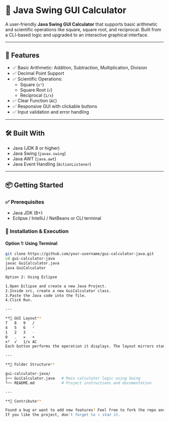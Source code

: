 # 🧮 Java Swing GUI Calculator

A user-friendly **Java Swing GUI Calculator** that supports basic arithmetic and scientific operations like square, square root, and reciprocal. Built from a CLI-based logic and upgraded to an interactive graphical interface.

---

## 🚀 Features

- ✅ Basic Arithmetic: Addition, Subtraction, Multiplication, Division
- ✅ Decimal Point Support
- ✅ Scientific Operations:
  - Square (`x²`)
  - Square Root (`√`)
  - Reciprocal (`1/x`)
- ✅ Clear Function (`AC`)
- ✅ Responsive GUI with clickable buttons
- ✅ Input validation and error handling

---

## 🛠️ Built With

- Java (JDK 8 or higher)
- Java Swing (`javax.swing`)
- Java AWT (`java.awt`)
- Java Event Handling (`ActionListener`)

---

## 📦 Getting Started

### ✅ Prerequisites

- Java JDK (8+)
- Eclipse / IntelliJ / NetBeans or CLI terminal

### 🔧 Installation & Execution

#### Option 1: Using Terminal

```bash
git clone https://github.com/your-username/gui-calculator-java.git
cd gui-calculator-java
javac GuiCalculator.java
java GuiCalculator

Option 2: Using Eclipse

1.Open Eclipse and create a new Java Project.
2.Inside src, create a new GuiCalculator class.
3.Paste the Java code into the file.
4.Click Run.

---

**🔢 GUI Layout** 
7   8   9   /
4   5   6   *
1   2   3   -
0   .   =   +
x²  √   1/x AC
Each button performs the operation it displays. The layout mirrors standard scientific calculators.

---

**📁 Folder Structure** 

gui-calculator-java/
├── GuiCalculator.java   # Main calculator logic using Swing
└── README.md            # Project instructions and documentation

---

**🌟 Contribute** 

Found a bug or want to add new features? Feel free to fork the repo and submit a pull request!
If you like the project, don't forget to ⭐ star it.
